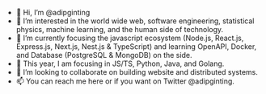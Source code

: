 - 👋 Hi, I’m @adipginting
- 👀 I’m interested in the world wide web, software engineering, statistical physics, machine learning, and the human side of technology.
- 🌱 I’m currently focusing the javascript ecosystem (Node.js, React.js, Express.js, Next.js, Nest.js & TypeScript) and learning OpenAPI, Docker, and Database (PostgreSQL & MongoDB) on the side.
- 🚀 This year, I am focusing in JS/TS, Python, Java, and Golang.
- 💞️ I’m looking to collaborate on building website and distributed systems.
- 📫 You can reach me here or if you want on Twitter @adipginting.

<!---
adipginting/adipginting is a ✨ special ✨ repository because its `README.md` (this file) appears on your GitHub profile.
You can click the Preview link to take a look at your changes.
--->
